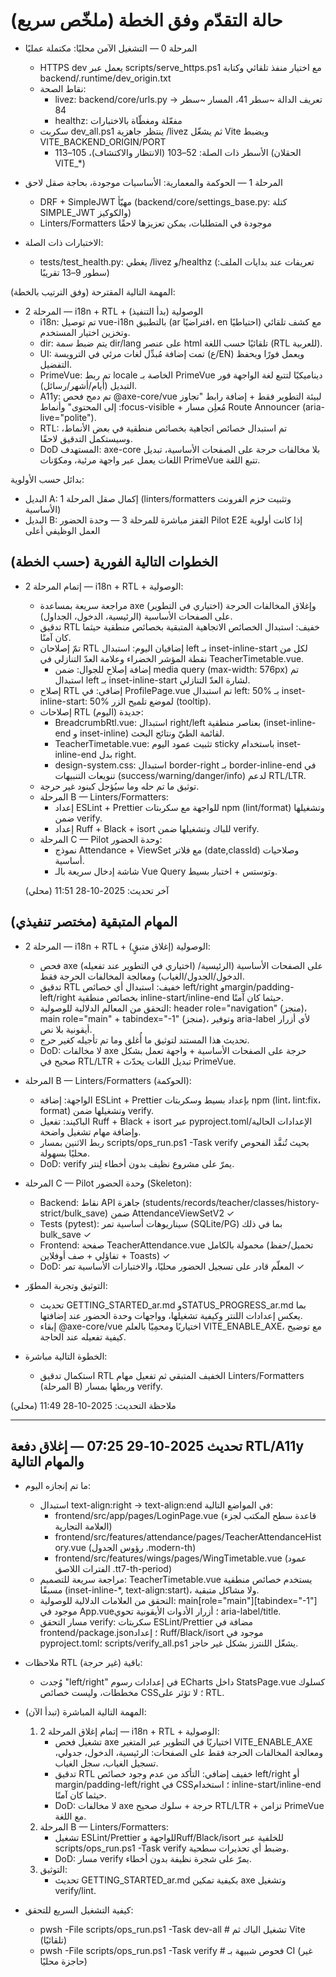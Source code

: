 # حالة التقدّم وفق الخطة (ملخّص سريع)

- المرحلة 0 — التشغيل الآمن محليًا: مكتملة عمليًا
  - HTTPS dev يعمل عبر scripts/serve_https.ps1 مع اختيار منفذ تلقائي وكتابة backend/.runtime/dev_origin.txt
  - نقاط الصحة:
    - livez: backend/core/urls.py → تعريف الدالة ~سطر 41، المسار ~سطر 84
    - healthz: مفعّلة ومغطّاة بالاختبارات
  - سكربت dev_all.ps1 ينتظر جاهزية /livez ثم يشغّل Vite ويضبط VITE_BACKEND_ORIGIN/PORT
    - الأسطر ذات الصلة: 52–103 (الانتظار والاكتشاف)، 105–113 (الحقلان VITE_*)

- المرحلة 1 — الحوكمة والمعمارية: الأساسيات موجودة، بحاجة صقل لاحق
  - DRF + SimpleJWT مهيّأ (backend/core/settings_base.py: كتلة SIMPLE_JWT والكوكيز)
  - Linters/Formatters موجودة في المتطلبات، يمكن تعزيزها لاحقًا

- الاختبارات ذات الصلة:
  - tests/test_health.py: يغطي /livez و/healthz (تعريفات عند بدايات الملف: سطور 9–13 تقريبًا)

المهمة التالية المقترحة (وفق الترتيب بالخطة):
- المرحلة 2 — i18n + RTL + الوصولية (بدأ التنفيذ)
  - i18n: تم توصيل vue-i18n بالتطبيق (ar افتراضيًا، en احتياطيًا) مع كشف تلقائي وتخزين اختيار المستخدم.
  - dir: يتم ضبط سمة dir/lang على عنصر html تلقائيًا حسب اللغة (RTL للعربية).
  - UI: تمت إضافة مُبدِّل لغات مرئي في الترويسة (ع/EN) ويعمل فورًا ويحفظ التفضيل.
  - PrimeVue: تم ربط locale الخاصة بـ PrimeVue ديناميكيًا لتتبع لغة الواجهة فور التبديل (أيام/أشهر/رسائل).
  - A11y: تم دمج فحص @axe-core/vue لبيئة التطوير فقط + إضافة رابط "تجاوز إلى المحتوى" وأنماط :focus-visible + مُعلِن مسار Route Announcer (aria-live="polite").
  - RTL: تم استبدال خصائص اتجاهية بخصائص منطقية في بعض الأنماط، وسيستكمل التدقيق لاحقًا.
  - DoD المستهدف: axe-core بلا مخالفات حرجة على الصفحات الأساسية، تبديل اللغات يعمل عبر واجهة مرئية، ومكوّنات PrimeVue تتبع اللغة.

بدائل حسب الأولوية:
- البديل A: إكمال صقل المرحلة 1 (linters/formatters وتثبيت حزم الفرونت الأساسية)
- البديل B: القفز مباشرة للمرحلة 3 — وحدة الحضور Pilot E2E إذا كانت أولوية العمل الوظيفي أعلى

## الخطوات التالية الفورية (حسب الخطة)
- إتمام المرحلة 2 — i18n + RTL + الوصولية:
  - مراجعة سريعة بمساعدة axe (اختياري في التطوير) وإغلاق المخالفات الحرجة على الصفحات الأساسية (الرئيسية، الدخول، الجداول).
  - تدقيق RTL خفيف: استبدال الخصائص الاتجاهية المتبقية بخصائص منطقية حيثما كان آمنًا.
  - تمّ إصلاحان RTL إضافيان اليوم: استبدال left بـ inset-inline-start لكل من نقطة المؤشر الخضراء وعلامة العدّ التنازلي في TeacherTimetable.vue.
    - إضافة إصلاح للجوال: ضمن media query (max-width: 576px) تم استبدال left بـ inset-inline-start لشارة العدّ التنازلي.
  - إصلاح RTL إضافي: في ProfilePage.vue تم استبدال left: 50% بـ inset-inline-start: 50% لموضع تلميح الزر (tooltip).
  - إصلاحات RTL جديدة (اليوم):
    - BreadcrumbRtl.vue: استبدال right/left بعناصر منطقية (inset-inline-end و inset-inline) لقائمة الطيّ ونتائج البحث.
    - TeacherTimetable.vue: تثبيت عمود اليوم sticky باستخدام inset-inline-end بدل right.
    - design-system.css: استبدال border-right بـ border-inline-end في تنويعات التنبيهات (success/warning/danger/info) لدعم RTL/LTR.
  - توثيق ما تم حله وما سيُؤجل كبنود غير حرجة.
  - المرحلة B — Linters/Formatters:
    - إعداد ESLint + Prettier للواجهة مع سكربتات npm (lint/format) وتشغيلها ضمن verify.
    - إعداد Ruff + Black + isort للباك وتشغيلها ضمن verify.
  - المرحلة C — Pilot وحدة الحضور:
    - نموذج Attendance + ViewSet مع فلاتر (date,classId) وصلاحيات أساسية.
    - شاشة إدخال سريعة بالـ Vue Query وتوستس + اختبار بسيط.

  آخر تحديث: 2025-10-28 11:51 (محلي)

## المهام المتبقية (مختصر تنفيذي)
- المرحلة 2 — i18n + RTL + الوصولية (إغلاق متبقٍ):
  - فحص axe (اختياري في التطوير عند تفعيله) على الصفحات الأساسية (الرئيسية/الدخول/الجدول/الغياب) ومعالجة المخالفات الحرجة فقط.
  - تدقيق RTL خفيف: استبدال أي خصائص left/right وmargin/padding-left/right بخصائص منطقية inline-start/inline-end حيثما كان آمنًا.
  - التحقق من المعالم الدلالية للوصولية: header role="navigation" (منجز)، main role="main" + tabindex="-1" (منجز)، وتوفير aria-label لأي أزرار أيقونية بلا نص.
  - تحديث هذا المستند لتوثيق ما أُغلق وما تم تأجيله كغير حرج.
  - DoD: لا مخالفات axe حرجة على الصفحات الأساسية + واجهة تعمل بشكل صحيح في RTL/LTR + تبديل اللغات يحدّث PrimeVue.

- المرحلة B — Linters/Formatters (الحوكمة):
  - الواجهة: إضافة ESLint + Prettier بإعداد بسيط وسكربتات npm (lint، lint:fix، format) وتشغيلها ضمن verify.
  - الباكيند: تفعيل Ruff + Black + isort عبر pyproject.toml/الإعدادات الحالية وإضافة مهام تشغيل واضحة.
  - ربط الاثنين بمسار scripts/ops_run.ps1 -Task verify بحيث تُنفَّذ الفحوص محليًا بسهولة.
  - DoD: verify يمرّ على مشروع نظيف بدون أخطاء لِنتر.

- المرحلة C — Pilot وحدة الحضور (Skeleton):
  - Backend: نقاط API جاهزة (students/records/teacher/classes/history-strict/bulk_save) ضمن AttendanceViewSetV2 ✓
  - Tests (pytest): سيناريوهات أساسية تمر (SQLite/PG) بما في ذلك bulk_save ✓
  - Frontend: صفحة TeacherAttendance.vue محمولة بالكامل (تحميل/حفظ تفاؤلي + صف أوفلاين + Toasts) ✓
  - DoD: المعلّم قادر على تسجيل الحضور محليًا، والاختبارات الأساسية تمر ✓

- التوثيق وتجربة المطوّر:
  - تحديث GETTING_STARTED_ar.md وSTATUS_PROGRESS_ar.md بما يعكس إعدادات اللنتر وكيفية تشغيلها، وواجهات وحدة الحضور عند إضافتها.
  - إبقاء @axe-core/vue اختياريًا ومحمِيًا بالعلم VITE_ENABLE_AXE، مع توضيح كيفية تفعيله عند الحاجة.

- الخطوة التالية مباشرة:
  - استكمال تدقيق RTL الخفيف المتبقي ثم تفعيل مهام Linters/Formatters (المرحلة B) وربطها بمسار verify.

ملاحظة التحديث: 2025-10-28 11:49 (محلي)

---

## تحديث 2025-10-29 07:25 — إغلاق دفعة RTL/A11y والمهام التالية

- ما تم إنجازه اليوم:
  - استبدال text-align:right → text-align:end في المواضع التالية:
    - frontend/src/app/pages/LoginPage.vue (قاعدة سطح المكتب لجزء العلامة التجارية)
    - frontend/src/features/attendance/pages/TeacherAttendanceHistory.vue (رؤوس الجدول .modern-th)
    - frontend/src/features/wings/pages/WingTimetable.vue (عمود الفترات اللاصق .tt7-th-period)
  - مراجعة سريعة للتصميم: TeacherTimetable.vue يستخدم خصائص منطقية مسبقًا (inset-inline-*, text-align:start)، ولا مشاكل متبقية.
  - التحقق من العلامات الدلالية للوصولية: main[role="main"][tabindex="-1"] موجود في App.vue؛ أزرار الأدوات الأيقونية تحوي aria-label/title.
  - مسار التحقق verify: سكربتات ESLint/Prettier مضافة في frontend/package.json؛ إعداد Ruff/Black/isort موجود في pyproject.toml؛ scripts/verify_all.ps1 يشغّل اللنترز بشكل غير حاجز.

- ملاحظات RTL باقية (غير حرجة):
  - وُجدت "left/right" في إعدادات رسوم ECharts داخل StatsPage.vue كسلوك مخططات، وليست خصائص CSS؛ لا تؤثر على RTL.

- المهمة التالية المباشرة (تبدأ الآن):
  1) إتمام إغلاق المرحلة 2 — i18n + RTL + الوصولية:
     - تشغيل فحص axe اختياريًا في التطوير عبر المتغير VITE_ENABLE_AXE ومعالجة المخالفات الحرجة فقط على الصفحات: الرئيسية، الدخول، جدولي، تسجيل الغياب، سجل الغياب.
     - تدقيق RTL خفيف إضافي: التأكد من عدم وجود خصائص left/right أو margin/padding-left/right في CSS؛ استخدام inline-start/inline-end حيثما كان آمنًا.
     - DoD: لا مخالفات axe حرجة + سلوك صحيح RTL/LTR + تزامن PrimeVue مع اللغة.
  2) المرحلة B — Linters/Formatters:
     - تشغيل ESLint/Prettier للواجهة وRuff/Black/isort للخلفية عبر scripts/ops_run.ps1 -Task verify وضبط أي تحذيرات سطحية.
     - DoD: مسار verify يمرّ على شجرة نظيفة بدون أخطاء.
  3) التوثيق:
     - تحديث GETTING_STARTED_ar.md بكيفية تمكين axe وتشغيل verify/lint.

- كيفية التشغيل السريع للتحقق:
  - pwsh -File scripts/ops_run.ps1 -Task dev-all    # تشغيل الباك ثم Vite (تلقائيًا)
  - pwsh -File scripts/ops_run.ps1 -Task verify     # فحوص شبيهة بـ CI (غير حاجزة محليًا)